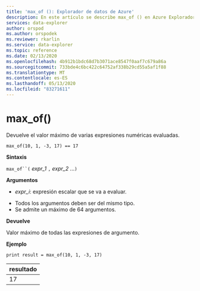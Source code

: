 ```yaml
---
title: 'max_of (): Explorador de datos de Azure'
description: En este artículo se describe max_of () en Azure Explorador de datos.
services: data-explorer
author: orspod
ms.author: orspodek
ms.reviewer: rkarlin
ms.service: data-explorer
ms.topic: reference
ms.date: 02/13/2020
ms.openlocfilehash: 4b912b1bdc68d7b3071ace8547f0aaf7c679a86a
ms.sourcegitcommit: 733bde4c6bc422c64752af338b29cd55a5af1f88
ms.translationtype: MT
ms.contentlocale: es-ES
ms.lasthandoff: 05/13/2020
ms.locfileid: "83271611"
---
```

# <a name="max_of"></a>max_of()

Devuelve el valor máximo de varias expresiones numéricas evaluadas.

```kusto
max_of(10, 1, -3, 17) == 17
```

**Sintaxis**

`max_of``(` *expr_1* `,` *expr_2* ...`)`

**Argumentos**

* *expr_i*: expresión escalar que se va a evaluar.

- Todos los argumentos deben ser del mismo tipo.
- Se admite un máximo de 64 argumentos.

**Devuelve**

Valor máximo de todas las expresiones de argumento.

**Ejemplo**

<!-- csl: https://help.kusto.windows.net/Samples  -->
```kusto
print result = max_of(10, 1, -3, 17) 
```

|resultado|
|---|
|17|
